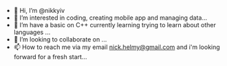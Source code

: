 - 👋 Hi, I’m @nikkyiv
- 👀 I’m interested in coding, creating mobile app and managing data...
- 🌱 I’m have a basic on C++ currently learning trying to learn about other languages ...
- 💞️ I’m looking to collaborate on ...
- 📫 How to reach me via my email nick.helmy@gmail.com and i'm looking forward for a fresh start...

<!---
nikkyiv/nikkyiv is a ✨ special ✨ repository because its `README.md` (this file) appears on your GitHub profile.
You can click the Preview link to take a look at your changes.
--->

